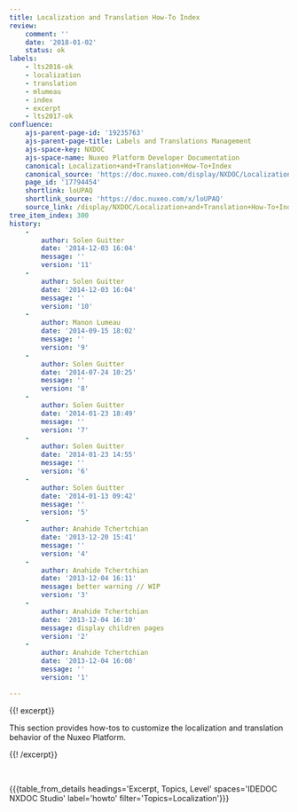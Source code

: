 ```yaml
---
title: Localization and Translation How-To Index
review:
    comment: ''
    date: '2018-01-02'
    status: ok
labels:
    - lts2016-ok
    - localization
    - translation
    - mlumeau
    - index
    - excerpt
    - lts2017-ok
confluence:
    ajs-parent-page-id: '19235763'
    ajs-parent-page-title: Labels and Translations Management
    ajs-space-key: NXDOC
    ajs-space-name: Nuxeo Platform Developer Documentation
    canonical: Localization+and+Translation+How-To+Index
    canonical_source: 'https://doc.nuxeo.com/display/NXDOC/Localization+and+Translation+How-To+Index'
    page_id: '17794454'
    shortlink: loUPAQ
    shortlink_source: 'https://doc.nuxeo.com/x/loUPAQ'
    source_link: /display/NXDOC/Localization+and+Translation+How-To+Index
tree_item_index: 300
history:
    -
        author: Solen Guitter
        date: '2014-12-03 16:04'
        message: ''
        version: '11'
    -
        author: Solen Guitter
        date: '2014-12-03 16:04'
        message: ''
        version: '10'
    -
        author: Manon Lumeau
        date: '2014-09-15 18:02'
        message: ''
        version: '9'
    -
        author: Solen Guitter
        date: '2014-07-24 10:25'
        message: ''
        version: '8'
    -
        author: Solen Guitter
        date: '2014-01-23 18:49'
        message: ''
        version: '7'
    -
        author: Solen Guitter
        date: '2014-01-23 14:55'
        message: ''
        version: '6'
    -
        author: Solen Guitter
        date: '2014-01-13 09:42'
        message: ''
        version: '5'
    -
        author: Anahide Tchertchian
        date: '2013-12-20 15:41'
        message: ''
        version: '4'
    -
        author: Anahide Tchertchian
        date: '2013-12-04 16:11'
        message: better warning // WIP
        version: '3'
    -
        author: Anahide Tchertchian
        date: '2013-12-04 16:10'
        message: display children pages
        version: '2'
    -
        author: Anahide Tchertchian
        date: '2013-12-04 16:08'
        message: ''
        version: '1'

---
```

{{! excerpt}}

This section provides how-tos to customize the localization and translation behavior of the Nuxeo Platform.

{{! /excerpt}}

&nbsp;

{{{table_from_details headings='Excerpt, Topics, Level' spaces='IDEDOC NXDOC Studio' label='howto' filter='Topics=Localization'}}}
